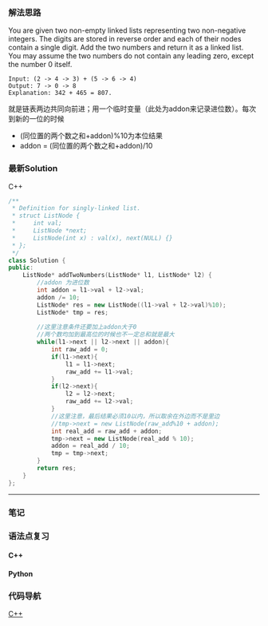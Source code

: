 
### 解法思路
You are given two non-empty linked lists representing two non-negative integers. The digits are stored in reverse order and each of their nodes contain a single digit. Add the two numbers and return it as a linked list.<br/>You may assume the two numbers do not contain any leading zero, except the number 0 itself.

```
Input: (2 -> 4 -> 3) + (5 -> 6 -> 4)
Output: 7 -> 0 -> 8
Explanation: 342 + 465 = 807.
```

就是链表两边共同向前进；用一个临时变量（此处为addon来记录进位数）。每次到新的一位的时候
* (同位置的两个数之和+addon)%10为本位结果
* addon = (同位置的两个数之和+addon)/10

### 最新Solution

C++
```C++
/**
 * Definition for singly-linked list.
 * struct ListNode {
 *     int val;
 *     ListNode *next;
 *     ListNode(int x) : val(x), next(NULL) {}
 * };
 */
class Solution {
public:
    ListNode* addTwoNumbers(ListNode* l1, ListNode* l2) {
        //addon 为进位数
        int addon = l1->val + l2->val;
        addon /= 10;
        ListNode* res = new ListNode((l1->val + l2->val)%10);
        ListNode* tmp = res;
        
        //这里注意条件还要加上addon大于0
        //两个数均加到最高位的时候也不一定总和就是最大
        while(l1->next || l2->next || addon){
            int raw_add = 0;
            if(l1->next){
                l1 = l1->next;
                raw_add += l1->val;
            }
            if(l2->next){
                l2 = l2->next;
                raw_add += l2->val;
            }
            //这里注意，最后结果必须10以内，所以取余在外边而不是里边
            //tmp->next = new ListNode(raw_add%10 + addon);
            int real_add = raw_add + addon;
            tmp->next = new ListNode(real_add % 10);
            addon = real_add / 10;
            tmp = tmp->next;
        }
        return res;
    }
};
```

* * *
### 笔记

### 语法点复习
#### C++

#### Python

### 代码导航
[C++](../codes-src/2_cpp.md)
